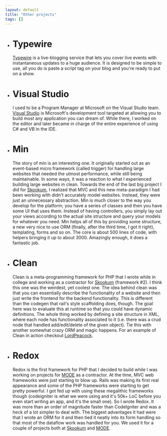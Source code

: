 ```yaml
---
layout: default
title: "Other projects"
tags: []
---
```


<ul class="others">
	<li>
		<h1>Typewire</h1>
		<p>
        <a href="http://www.typewire.io/">Typewire</a> is a live-blogging service that lets you cover live events with instantaneous updates to a huge audience. It is designed to be simple to use, all you do is paste a script tag on your blog and you're ready to put on a show. 
		</p>
	</li>
    <li>
        <h1>Visual Studio</h1>
        <p>
        I used to be a Program Manager at Microsoft on the Visual Studio team. <a href="http://visualstudio.com" target="_blank">Visual Studio</a> is Microsoft's development tool targeted at allowing you to build most any application you can dream of. While there, I worked on the editor and later became in charge of the entire experience of using C# and VB in the IDE.
    </li>
    <li>
        <h1>Min</h1>
        <p>
        The story of min is an interesting one. It originally started out as an event-based micro framework (called trigger) for handling large websites that needed the utmost performance, while still being maintainable. In some ways, it was a reaction to what I experienced building large websites in clean. Towards the end of the last big project I did for <a href="http://www.skookum.com" target="_blank">Skookum</a>, I realized that MVC and this new meta-paradigm I had been working with didn't accurately model websites. Instead, they were just an unnecessary abstraction. Min is much closer to the way you develop for the platform; you have a series of classes and then you have some UI that uses them. Instead of having controllers, you simply lay out your views according to the actual site structure and query your models for whatever you need. Min helps all of this by providing some structure, a new very nice to use ORM (finally, after the third time, I got it right), templating, forms and so on. The core is about 500 lines of code, with helpers bringing it up to about 3000. Amazingly enough, it does a fantastic job.
        </p>
    </li>
    <li>
        <h1>Clean</h1>
        <p>
        Clean is a meta-programming framework for PHP that I wrote while in college and working as a contractor for <a href="http://www.skookum.com" target="_blank">Skookum</a> (framework #2). I think this one was the weirdest, yet coolest one. The idea behind clean was that you can essentially describe the functionality of a website and then just write the frontend for the backend functionality. This is different than the codegen that rail's style scaffolding does, though. The goal here was to evaluate this at runtime so that you could have dynamic definitions. The whole thing worked by defining a site structure in XML, where each node has functionality associated to it (i.e. there was a crud node that handled add/edit/delete of the given object). Tie this with another somewhat crazy ORM and magic happens. For an example of Clean in action checkout <a href="http://www.lordpeacock.com" target="_blank">LordPeacock</a>. 
        </p>
    </li>
    <li>
        <h1>Redox</h1>
        <p>
        Redox is the first framework for PHP that I decided to build while I was working on projects for <a href="http://www.modevisual.com" target="_blank">MODE</a> as a contractor. At the time, MVC web frameworks were just starting to blow up. Rails was making its first real appearance and some of the PHP frameworks were starting to get pretty powerful. I got fed up with using these megalithic frameworks though (codeigniter is what we were using and it's 50k+ LoC before you even start writing an app, and it's the small one). So I wrote Redox. It was more than an order of magnitude faster than CodeIgniter and was a heck of a lot simpler to deal with. The biggest advantages it had were that I wrote an ORM for it and then tied it neatly into its form handling so that most of the dataflow work was handled for you. We used it for a couple of projects both at <a href="http://www.skookum.com" target="_blank">Skookum</a> and <a href="http://www.modevisual.com" target="_blank">MODE</a>.
        </p>
    </li>
</ul>


